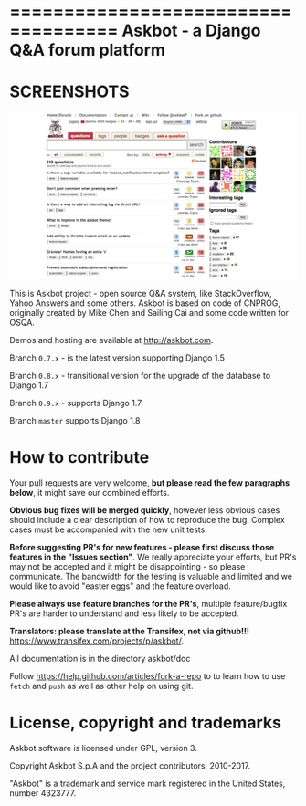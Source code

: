 ====================================
Askbot - a Django Q&A forum platform
====================================

SCREENSHOTS
==========

![askbot example](screenshots/askbot-102.png)

This is Askbot project - open source Q&A system, like StackOverflow, Yahoo Answers and some others.
Askbot is based on code of CNPROG, originally created by Mike Chen 
and Sailing Cai and some code written for OSQA.

Demos and hosting are available at http://askbot.com.

Branch `0.7.x` - is the latest version supporting Django 1.5

Branch `0.8.x` - transitional version for the upgrade of the database to Django 1.7

Branch `0.9.x` - supports Django 1.7

Branch `master` supports Django 1.8

How to contribute
=================

Your pull requests are very welcome, **but please read the few paragraphs below**, it might save our combined efforts.

**Obvious bug fixes will be merged quickly**, however less obvious cases should include a clear description of how to reproduce the bug. Complex cases must be accompanied with the new unit tests.

**Before suggesting PR's for new features - please first discuss those features in the "Issues section"**. We really appreciate your efforts, but PR's may not be accepted and it might be disappointing - so please communicate. The bandwidth for the testing is valuable and limited and we would like to avoid "easter eggs" and the feature overload.

**Please always use feature branches for the PR's**, multiple feature/bugfix PR's are harder to understand and less likely to be accepted.

**Translators: please translate at the Transifex, not via github!!!** https://www.transifex.com/projects/p/askbot/.

All documentation is in the directory askbot/doc

Follow https://help.github.com/articles/fork-a-repo to to learn how to use
`fetch` and `push` as well as other help on using git.

License, copyright and trademarks
=================================
Askbot software is licensed under GPL, version 3.

Copyright Askbot S.p.A and the project contributors, 2010-2017.

"Askbot" is a trademark and service mark registered in the United States, number 4323777.

